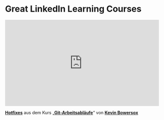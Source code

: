 <h1>Great LinkedIn Learning Courses</h1>

<div style="position:relative;height:0;padding-bottom:56.25%"><iframe width="640" height="360" src="https://www.linkedin.com/learning/embed/git-workflows/hotfixes?autoplay=false&claim=AQHyTudaM8IqqwAAAZZcZDsaUtDBGNt_Rj6UzKxepKCoSP32kYWmj_8Wob95cO3hi6YQ5QS76DUIjsRW9rjVk4ZH8MnV_bE7Oo83X_2nFr5rshmW8FNWGUV-16JhId08jHYWw8QQpltvWC-HdCgK2M27fVeOnYNKVdz5nAG7wxidbOljt08-eDrNPl_moXOVMNnx7hvLNEcPyhNf4NbP7nTOeDpdexApMEFHUro3XydyDYyWnfGk5AW2lFJpX23-3pkT9asUfy5Zox0iPTWdTXrg3upEADVLdpCRBJo29Mo9G7nEShH-bP7vDSaBUY2ADwKBuo-eINHrtoUf86BxmS6dnHK9berhMKBVYIwJj1R-DkJivZ9m2E3ycrzBD3DPDNoCji1HD-aMwDN_u3q9v_W3VH7SSB0inwfK0vPsLH6GES3p38JsorIp80rVRhTFAw2eVQpb0p49hdC_pMByHw4P14VqLbsd4wAum1VTuUAcW6lczbC3QsbVKbz02cGP1kxI4kC9i06BIEy2_9CF4MO9e4g8swo9VIV5LOeyBAdQmS1ORY6EgmCSR2OwCb6LnJwIUssMzs35Sd-VyIzWEHDJF9jrQAIpHEmwN4DEKLSQgfgOdKbk4kkMXvDfbKJFZ9wfSQVW7iAk3IrynnXjKvdJtapL_iplhzxdLttAhjzEtecvgZWzbsVsrfAwD8rHyDEqzf0sCbZknJEfyEvLt9PNq5Rk1gRIpuegRpEKLJRpxqxelGNp32WKZU9knH0GfmjhKmw4J5oVLfBhqCV26IE6vayvdoS1zJfH7uNs-o47kczY-ZfCjjvA33sKjWRxNoCsqQLu3IVGqtupEQoc8AkS3bNMWA0T44-AAswCrs5AbABPRFEgoAo00al-FM0SwZKvv821-N7Rpx-cY-mXvfnzlgjEwu0qYMTQyWnT0EBW493xS8bkJZ597vaSJ8OewVmn0TADLDohgcjLTjQUAKF-J38x263Ko0u4pxMxITK6PqsAY1ga8l7ElTZlQHH8c0jHx8hwbDmGetyBCkkItfGi4bIi6qyYkRwYqZZLFJKYxsRXZs0GP_RfmWr4dMejLFm9dGlaFo9GSvnkEqkAMKWO7KoBc__nuNQBM1gg_icMfBZJ8DyKaON-6p6ZymEFdHpYAaKAaAeA217pYjiGFykpKE3oe7OZymbMtjilkR1mW_bO6Kukl7cBVTRGJcMTWYIfcXcMNwz7ik5SyjvRBBr1ENk" mozallowfullscreen="true" webkitallowfullscreen="true" allowfullscreen="true" frameborder="0" style="position:absolute;width:100%;height:100%;left:0"></iframe></div><p><strong><a href="https://www.linkedin.com/learning/git-workflows/hotfixes?trk=embed_lil">Hotfixes</a></strong> aus dem Kurs „<strong><a href="https://www.linkedin.com/learning/git-workflows?trk=embed_lil">Git-Arbeitsabläufe</a></strong>“ von <strong><a href="https://www.linkedin.com/learning/instructors/kevin-bowersox?trk=embed_lil">Kevin Bowersox</a></strong></p>
